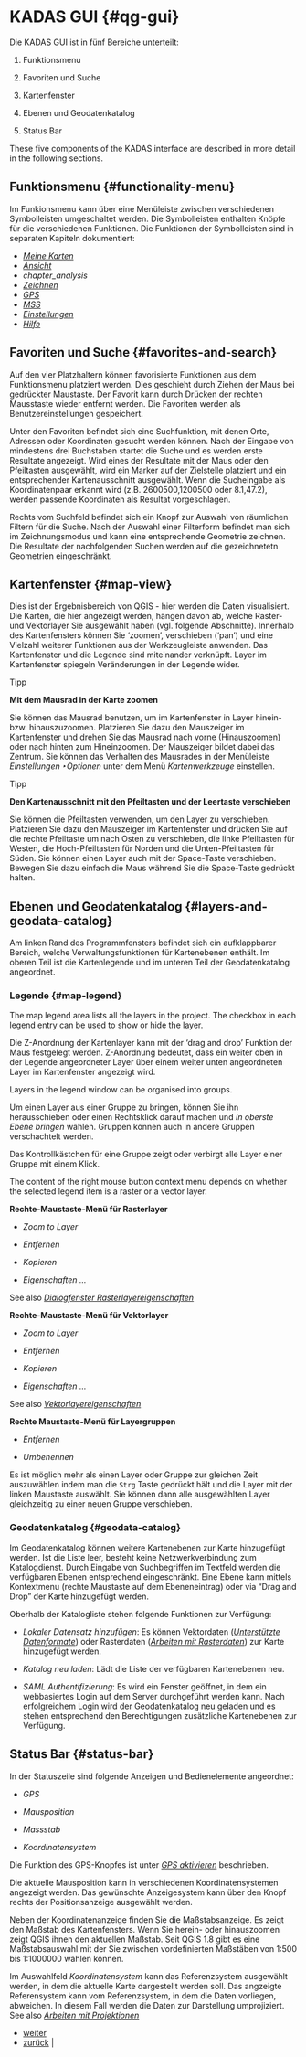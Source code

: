 # KADAS GUI {#qg-gui}

Die KADAS GUI ist in fünf Bereiche unterteilt:

1.  Funktionsmenu

2.  Favoriten und Suche

3.  Kartenfenster

4.  Ebenen und Geodatenkatalog

5.  Status Bar

These five components of the KADAS interface are described in more detail in the following sections.

## Funktionsmenu {#functionality-menu}

Im Funkionsmenu kann über eine Menüleiste zwischen verschiedenen Symbolleisten umgeschaltet werden. Die Symbolleisten enthalten Knöpfe für die verschiedenen Funktionen. Die Funktionen der Symbolleisten sind in separaten Kapiteln dokumentiert:

-   <a href="../ribbons/my_maps.html#chapter-my-maps" class="reference internal"><em>Meine Karten</em></a>
-   <a href="../ribbons/view.html#chapter-view" class="reference internal"><em>Ansicht</em></a>
-   *chapter\_analysis*
-   <a href="../ribbons/draw.html#chapter-draw" class="reference internal"><em>Zeichnen</em></a>
-   <a href="../ribbons/gps.html#chapter-gps" class="reference internal"><em>GPS</em></a>
-   <a href="../ribbons/mss.html#chapter-mss" class="reference internal"><em>MSS</em></a>
-   <a href="../ribbons/settings.html#chapter-settings" class="reference internal"><em>Einstellungen</em></a>
-   <a href="../ribbons/help.html#chapter-help" class="reference internal"><em>Hilfe</em></a>

## Favoriten und Suche {#favorites-and-search}

Auf den vier Platzhaltern können favorisierte Funktionen aus dem Funktionsmenu platziert werden. Dies geschieht durch Ziehen der Maus bei gedrückter Maustaste. Der Favorit kann durch Drücken der rechten Mausstaste wieder entfernt werden. Die Favoriten werden als Benutzereinstellungen gespeichert.

Unter den Favoriten befindet sich eine Suchfunktion, mit denen Orte, Adressen oder Koordinaten gesucht werden können. Nach der Eingabe von mindestens drei Buchstaben startet die Suche und es werden erste Resultate angezeigt. Wird eines der Resultate mit der Maus oder den Pfeiltasten ausgewählt, wird ein Marker auf der Zielstelle platziert und ein entsprechender Kartenausschnitt ausgewählt. Wenn die Sucheingabe als Koordinatenpaar erkannt wird (z.B. 2600500,1200500 oder 8.1,47.2), werden passende Koordinaten als Resultat vorgeschlagen.

Rechts vom Suchfeld befindet sich ein Knopf zur Auswahl von räumlichen Filtern für die Suche. Nach der Auswahl einer Filterform befindet man sich im Zeichnungsmodus und kann eine entsprechende Geometrie zeichnen. Die Resultate der nachfolgenden Suchen werden auf die gezeichnetetn Geometrien eingeschränkt.

## Kartenfenster {#map-view}

Dies ist der Ergebnisbereich von QGIS - hier werden die Daten visualisiert. Die Karten, die hier angezeigt werden, hängen davon ab, welche Raster- und Vektorlayer Sie ausgewählt haben (vgl. folgende Abschnitte). Innerhalb des Kartenfensters können Sie ‘zoomen’, verschieben (‘pan’) und eine Vielzahl weiterer Funktionen aus der Werkzeugleiste anwenden. Das Kartenfenster und die Legende sind miteinander verknüpft. Layer im Kartenfenster spiegeln Veränderungen in der Legende wider.

Tipp

**Mit dem Mausrad in der Karte zoomen**

Sie können das Mausrad benutzen, um im Kartenfenster in Layer hinein- bzw. hinauszuzoomen. Platzieren Sie dazu den Mauszeiger im Kartenfenster und drehen Sie das Mausrad nach vorne (Hinauszoomen) oder nach hinten zum Hineinzoomen. Der Mauszeiger bildet dabei das Zentrum. Sie können das Verhalten des Mausrades in der Menüleiste *Einstellungen ‣Optionen* unter dem Menü *Kartenwerkzeuge* einstellen.

Tipp

**Den Kartenausschnitt mit den Pfeiltasten und der Leertaste verschieben**

Sie können die Pfeiltasten verwenden, um den Layer zu verschieben. Platzieren Sie dazu den Mauszeiger im Kartenfenster und drücken Sie auf die rechte Pfeiltaste um nach Osten zu verschieben, die linke Pfeiltasten für Westen, die Hoch-Pfeiltasten für Norden und die Unten-Pfeiltasten für Süden. Sie können einen Layer auch mit der Space-Taste verschieben. Bewegen Sie dazu einfach die Maus während Sie die Space-Taste gedrückt halten.

## Ebenen und Geodatenkatalog {#layers-and-geodata-catalog}

Am linken Rand des Programmfensters befindet sich ein aufklappbarer Bereich, welche Verwaltungsfunktionen für Kartenebenen enthält. Im oberen Teil ist die Kartenlegende und im unteren Teil der Geodatenkatalog angeordnet.


### Legende {#map-legend}

The map legend area lists all the layers in the project. The checkbox in each legend entry can be used to show or hide the layer.

Die Z-Anordnung der Kartenlayer kann mit der ‘drag and drop’ Funktion der Maus festgelegt werden. Z-Anordnung bedeutet, dass ein weiter oben in der Legende angeordneter Layer über einem weiter unten angeordneten Layer im Kartenfenster angezeigt wird.

Layers in the legend window can be organised into groups.

Um einen Layer aus einer Gruppe zu bringen, können Sie ihn herausschieben oder einen Rechtsklick darauf machen und *In oberste Ebene bringen* wählen. Gruppen können auch in andere Gruppen verschachtelt werden.

Das Kontrollkästchen für eine Gruppe zeigt oder verbirgt alle Layer einer Gruppe mit einem Klick.

The content of the right mouse button context menu depends on whether the selected legend item is a raster or a vector layer.

**Rechte-Maustaste-Menü für Rasterlayer**

-   *Zoom to Layer*
-   *Entfernen*

-   *Kopieren*

-   *Eigenschaften ...*

See also <a href="../working_with_raster/raster_properties.html#label-raster-properties" class="reference internal"><em>Dialogfenster Rasterlayereigenschaften</em></a>

**Rechte-Maustaste-Menü für Vektorlayer**

-   *Zoom to Layer*
-   *Entfernen*

-   *Kopieren*

-   *Eigenschaften ...*

See also <a href="../working_with_vector/vector_properties.html#vector-properties-dialog" class="reference internal"><em>Vektorlayereigenschaften</em></a>

**Rechte Maustaste-Menü für Layergruppen**

-   *Entfernen*

-   *Umbenennen*

Es ist möglich mehr als einen Layer oder Gruppe zur gleichen Zeit auszuwählen indem man die `Strg` Taste gedrückt hält und die Layer mit der linken Maustaste auswählt. Sie können dann alle ausgewählten Layer gleichzeitig zu einer neuen Gruppe verschieben.

### Geodatenkatalog {#geodata-catalog}

Im Geodatenkatalog können weitere Kartenebenen zur Karte hinzugefügt werden. Ist die Liste leer, besteht keine Netzwerkverbindung zum Katalogdienst. Durch Eingabe von Suchbegriffen im Textfeld werden die verfügbaren Ebenen entsprechend eingeschränkt. Eine Ebene kann mittels Kontextmenu (rechte Maustaste auf dem Ebeneneintrag) oder via “Drag and Drop” der Karte hinzugefügt werden.

Oberhalb der Katalogliste stehen folgende Funktionen zur Verfügung:

-   *Lokaler Datensatz hinzufügen*: Es können Vektordaten (<a href="../working_with_vector/supported_data.html#vector-data-formats" class="reference internal"><em>Unterstützte Datenformate</em></a>) oder Rasterdaten (<a href="../working_with_raster/supported_data.html#working-with-raster" class="reference internal"><em>Arbeiten mit Rasterdaten</em></a>) zur Karte hinzugefügt werden.

-   *Katalog neu laden*: Lädt die Liste der verfügbaren Kartenebenen neu.

-   *SAML Authentifizierung*: Es wird ein Fenster geöffnet, in dem ein webbasiertes Login auf dem Server durchgeführt werden kann. Nach erfolgreichem Login wird der Geodatenkatalog neu geladen und es stehen entsprechend den Berechtigungen zusätzliche Kartenebenen zur Verfügung.


## Status Bar {#status-bar}

In der Statuszeile sind folgende Anzeigen und Bedienelemente angeordnet:

-   *GPS*
-   *Mausposition*

-   *Massstab*

-   *Koordinatensystem*

Die Funktion des GPS-Knopfes ist unter <a href="../ribbons/gps.html#gps-status" class="reference internal"><em>GPS aktivieren</em></a> beschrieben.

Die aktuelle Mausposition kann in verschiedenen Koordinatensystemen angezeigt werden. Das gewünschte Anzeigesystem kann über den Knopf rechts der Positionsanzeige ausgewählt werden.

Neben der Koordinatenanzeige finden Sie die Maßstabsanzeige. Es zeigt den Maßstab des Kartenfensters. Wenn Sie herein- oder hinauszoomen zeigt QGIS ihnen den aktuellen Maßstab. Seit QGIS 1.8 gibt es eine Maßstabsauswahl mit der Sie zwischen vordefinierten Maßstäben von 1:500 bis 1:1000000 wählen können.

Im Auswahlfeld *Koordinatensystem* kann das Referenzsystem ausgewählt werden, in dem die aktuelle Karte dargestellt werden soll. Das angzeigte Referensystem kann vom Referenzsystem, in dem die Daten vorliegen, abweichen. In diesem Fall werden die Daten zur Darstellung umprojiziert. See also <a href="../working_with_projections/working_with_projections.html#label-projections" class="reference internal"><em>Arbeiten mit Projektionen</em></a>

-   [weiter](../ribbons/my_maps.html "Meine Karten")
-   [zurück](../preamble/conventions.html "Gebrauch der Dokumentation") |



